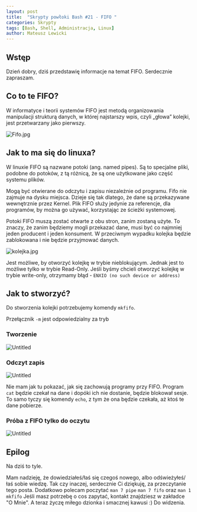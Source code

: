 ```yaml
---
layout: post
title:  "Skrypty powłoki Bash #21 - FIFO "
categories: Skrypty
tags: [Bash, Shell, Administracja, Linux]
author: Mateusz Lewicki
---
```


## Wstęp

Dzień dobry, dziś przedstawię informacje na temat FIFO.
Serdecznie zapraszam.

## Co to te FIFO?

W informatyce i teorii systemów FIFO jest metodą organizowania manipulacji strukturą danych, w której najstarszy wpis, czyli „głowa” kolejki, jest przetwarzany jako pierwszy.

![Fifo.jpg](https://mateuszlewicki.pl/assets/images/b21/b211.jpg)

## Jak to ma się do linuxa?

W linuxie FIFO są nazwane potoki (ang. named pipes). 
Są to specjalne pliki, podobne do potoków, z tą różnicą, że są one użytkowane jako część systemu plików. 

Mogą być otwierane do odczytu i zapisu niezależnie od programu.  Fifo nie zajmuje na dysku miejsca. Dzieje się tak dlatego, że dane są przekazywane wewnętrznie przez Kernel. Plik FIFO służy jedynie za referencje, dla programów, by można go używać, korzystając ze ścieżki systemowej.

Potoki FIFO muszą zostać otwarte z obu stron, zanim zostaną użyte. To znaczy, że zanim będziemy mogli przekazać dane, musi być co najmniej jeden producent i jeden konsument. W przeciwnym wypadku kolejka będzie zablokowana i nie będzie przyjmować danych.  

![kolejka.jpg](https://mateuszlewicki.pl/assets/images/b21/b212.jpg)

Jest możliwe, by otworzyć kolejkę w trybie nieblokującym. Jednak jest to możliwe tylko w trybie Read-Only. Jeśli byśmy chcieli otworzyć kolejkę w trybie write-only, otrzymamy błąd - `ENXIO (no such device or address)`

## Jak to stworzyć?

Do stworzenia kolejki potrzebujemy komendy `mkfifo`. 

Przełącznik `-m` jest odpowiedzialny za tryb

### Tworzenie

![Untitled](https://mateuszlewicki.pl/assets/images/b21/b213.png)

### Odczyt zapis

![Untitled](https://mateuszlewicki.pl/assets/images/b21/b214.png)

Nie mam jak tu pokazać, jak się zachowują programy przy FIFO.
Program `cat` będzie czekał na dane i dopóki ich nie dostanie, będzie blokował sesje. To samo tyczy się komendy `echo`, z tym że ona będzie czekała, aż ktoś te dane pobierze. 

### Próba z FIFO tylko do oczytu

![Untitled](https://mateuszlewicki.pl/assets/images/b21/b215.png)

## Epilog

Na dziś to tyle.

Mam nadzieję, że dowiedziałeś/łaś się czegoś nowego, albo odświeżyłeś/łaś sobie wiedzę.
Tak czy inaczej, serdecznie Ci dziękuję, za przeczytanie tego posta.
Dodatkowo polecam poczytać `man 7 pipe` `man 7 fifo` oraz `man 1 mkfifo`
Jeśli masz potrzebę o cos zapytać, kontakt znajdziesz w zakładce "O Mnie".
A teraz życzę miłego dzionka i smacznej kawusi :)
Do widzenia.
